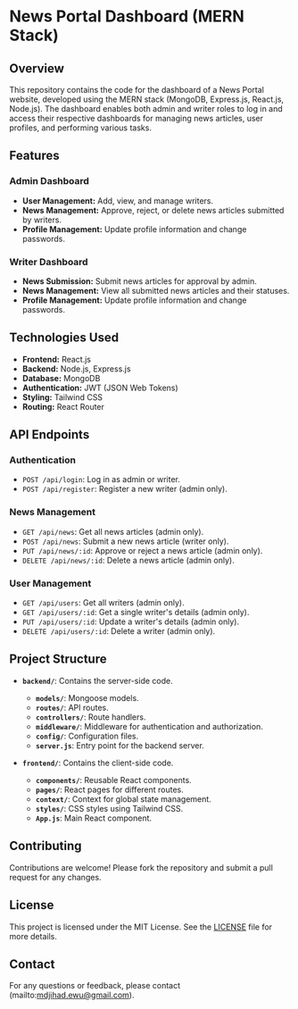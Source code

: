 # News Portal Dashboard (MERN Stack)

## Overview
This repository contains the code for the dashboard of a News Portal website, developed using the MERN stack (MongoDB, Express.js, React.js, Node.js). The dashboard enables both admin and writer roles to log in and access their respective dashboards for managing news articles, user profiles, and performing various tasks.

## Features

### Admin Dashboard
- **User Management:** Add, view, and manage writers.
- **News Management:** Approve, reject, or delete news articles submitted by writers.
- **Profile Management:** Update profile information and change passwords.

### Writer Dashboard
- **News Submission:** Submit news articles for approval by admin.
- **News Management:** View all submitted news articles and their statuses.
- **Profile Management:** Update profile information and change passwords.

## Technologies Used
- **Frontend:** React.js
- **Backend:** Node.js, Express.js
- **Database:** MongoDB
- **Authentication:** JWT (JSON Web Tokens)
- **Styling:** Tailwind CSS
- **Routing:** React Router

## API Endpoints

### Authentication
- `POST /api/login`: Log in as admin or writer.
- `POST /api/register`: Register a new writer (admin only).

### News Management
- `GET /api/news`: Get all news articles (admin only).
- `POST /api/news`: Submit a new news article (writer only).
- `PUT /api/news/:id`: Approve or reject a news article (admin only).
- `DELETE /api/news/:id`: Delete a news article (admin only).

### User Management
- `GET /api/users`: Get all writers (admin only).
- `GET /api/users/:id`: Get a single writer's details (admin only).
- `PUT /api/users/:id`: Update a writer's details (admin only).
- `DELETE /api/users/:id`: Delete a writer (admin only).

## Project Structure

- **`backend/`**: Contains the server-side code.
  - **`models/`**: Mongoose models.
  - **`routes/`**: API routes.
  - **`controllers/`**: Route handlers.
  - **`middleware/`**: Middleware for authentication and authorization.
  - **`config/`**: Configuration files.
  - **`server.js`**: Entry point for the backend server.

- **`frontend/`**: Contains the client-side code.
  - **`components/`**: Reusable React components.
  - **`pages/`**: React pages for different routes.
  - **`context/`**: Context for global state management.
  - **`styles/`**: CSS styles using Tailwind CSS.
  - **`App.js`**: Main React component.

## Contributing
Contributions are welcome! Please fork the repository and submit a pull request for any changes.

## License
This project is licensed under the MIT License. See the [LICENSE](LICENSE) file for more details.

## Contact
For any questions or feedback, please contact (mailto:mdjihad.ewu@gmail.com).
